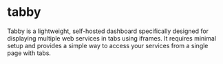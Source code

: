 # tabby
Tabby is a lightweight, self-hosted dashboard specifically designed for displaying multiple web services in tabs using iframes. It requires minimal setup and provides a simple way to access your services from a single page with tabs.
